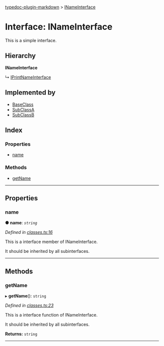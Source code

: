 [typedoc-plugin-markdown](../README.md) > [INameInterface](../interfaces/inameinterface.md)

# Interface: INameInterface

This is a simple interface.

## Hierarchy

**INameInterface**

↳  [IPrintNameInterface](iprintnameinterface.md)

## Implemented by

* [BaseClass](../classes/baseclass.md)
* [SubClassA](../classes/subclassa.md)
* [SubClassB](../classes/subclassb.md)

## Index

### Properties

* [name](inameinterface.md#markdown-header-name)

### Methods

* [getName](inameinterface.md#markdown-header-getname)

---

## Properties

###  name

**● name**: *`string`*

*Defined in [classes.ts:16](https://bitbucket.org/owner/repository_name/src/master/src/classes.ts?fileviewer&amp;#x3D;file-view-default#classes.ts-16)*

This is a interface member of INameInterface.

It should be inherited by all subinterfaces.

___

## Methods

###  getName

▸ **getName**(): `string`

*Defined in [classes.ts:23](https://bitbucket.org/owner/repository_name/src/master/src/classes.ts?fileviewer&amp;#x3D;file-view-default#classes.ts-23)*

This is a interface function of INameInterface.

It should be inherited by all subinterfaces.

**Returns:** `string`

___

